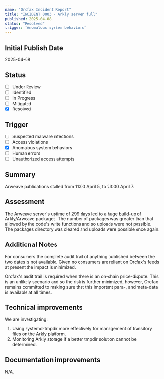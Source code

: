 ```yaml
---
name: "Orcfax Incident Report"
title: "INCIDENT 0003 - Arkly server full"
published: 2025-04-08
status: "Resolved"
trigger: "Anomalous system behaviors"
---
```


## Initial Publish Date

2025-04-08

## Status

-   [ ] Under Review
-   [ ] Identified
-   [ ] In Progress
-   [ ] Mitigated
-   [x] Resolved

## Trigger

-   [ ] Suspected malware infections
-   [ ] Access violations
-   [x] Anomalous system behaviors
-   [ ] Human errors
-   [ ] Unauthorized access attempts

## Summary

Arweave publications stalled from 11:00 April 5, to 23:00 April 7.

## Assessment

The Arweave server's uptime of 299 days led to a huge build-up of Arkly/Arweave
packages. The number of packages was greater than that allowed by the code's
write functions and so uploads were not possible. The packages directory was
cleared and uploads were possible once again.

## Additional Notes

For consumers the complete audit trail of anything published between the two
dates is not available. Given no consumers are reliant on Orcfax's feeds at
present the impact is minimized.

Orcfax's audit trail is required when there is an on-chain price-dispute. This
is an unlikely scenario and so the risk is further minimized, however, Orcfax
remains committed to making sure that this important para-, and meta-data is
available at all times.

## Technical improvements

We are investigating:

1. Using systemd-tmpdir more effectively for management of transitory files on
the Arkly platform.
1. Monitoring Arkly storage if a better tmpdir solution cannot be determined.

## Documentation improvements

N/A.
